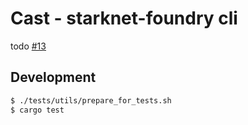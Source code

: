 # Cast - starknet-foundry cli

todo [#13](https://github.com/foundry-rs/starknet-foundry/issues/13)

## Development

```bash
$ ./tests/utils/prepare_for_tests.sh
$ cargo test
```
